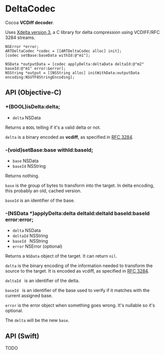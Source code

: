# DeltaCodec

Cocoa **VCDiff decoder**.

Uses [Xdelta version 3](https://github.com/jmacd/xdelta), a C library for delta compression using VCDIFF/RFC 3284 streams.

```objc
NSError *error;
ARTDeltaCodec *codec = [[ARTDeltaCodec alloc] init];
[codec setBase:baseData withId:@"m1"];

NSData *outputData = [codec applyDelta:deltaData deltaId:@"m2" baseId:@"m1" error:&error];
NSString *output = [[NSString alloc] initWithData:outputData encoding:NSUTF8StringEncoding];
```

## API (Objective-C)

### +(BOOL)isDelta:delta;

* `delta` NSData

Returns a `BOOL` telling if it's a valid delta or not.

`delta` is a binary encoded as **vcdiff**, as specified in [RFC 3284](https://tools.ietf.org/html/rfc3284).

### -(void)setBase:base withId:baseId;

* `base` NSData
* `baseId` NSString

Returns nothing.

`base` is the group of bytes to transform into the target. In delta encoding, this probably an old, cached version.

`baseId` is an identifier of the base.

### -(NSData *)applyDelta:delta deltaId:deltaId baseId:baseId error:error;

* `delta` NSData
* `deltaId` NSString
* `baseId ` NSString
* `error` NSError (optional)

Returns a `NSData` object of the target. It can return `nil`.

`delta` is the binary encoding of the information needed to transform the source to the target. It is encoded as vcdiff, as specified in [RFC 3284](https://tools.ietf.org/html/rfc3284).

`deltaId ` is an identifier of the delta.

`baseId ` is an identifier of the base used to verify if it matches with the current assigned base.

`error` is the error object when something goes wrong. It's nullable so it's optional.

The `delta` will be the new `base`.

## API (Swift)

TODO